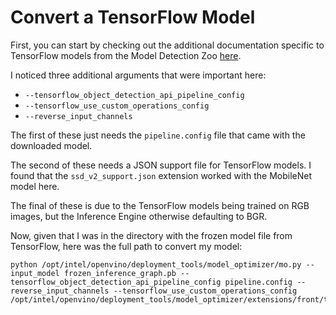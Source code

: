 # Convert a TensorFlow Model

First, you can start by checking out the additional documentation specific to TensorFlow
models from the Model Detection Zoo [here](https://docs.openvinotoolkit.org/2019_R3/_docs_MO_DG_prepare_model_convert_model_tf_specific_Convert_Object_Detection_API_Models.html).

I noticed three additional arguments that were important here:

- `--tensorflow_object_detection_api_pipeline_config`
- `--tensorflow_use_custom_operations_config`
- `--reverse_input_channels`

The first of these just needs the `pipeline.config` file that came with the downloaded model.

The second of these needs a JSON support file for TensorFlow models. I found that the
`ssd_v2_support.json` extension worked with the MobileNet model here.

The final of these is due to the TensorFlow models being trained on RGB images, but the
Inference Engine otherwise defaulting to BGR.

Now, given that I was in the directory with the frozen model file from TensorFlow, here was the 
full path to convert my model:

```
python /opt/intel/openvino/deployment_tools/model_optimizer/mo.py --input_model frozen_inference_graph.pb --tensorflow_object_detection_api_pipeline_config pipeline.config --reverse_input_channels --tensorflow_use_custom_operations_config /opt/intel/openvino/deployment_tools/model_optimizer/extensions/front/tf/ssd_v2_support.json
```

